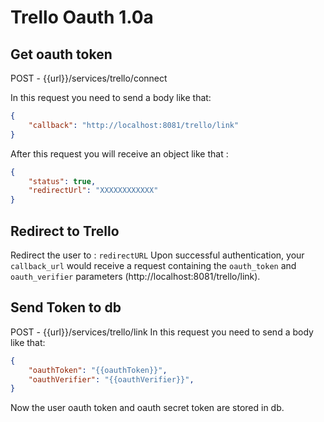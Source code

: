 
# Trello Oauth 1.0a

## Get oauth token
POST - {{url}}/services/trello/connect

In this request you need to send a body like that:
```JSON
{
    "callback": "http://localhost:8081/trello/link"
}
```

After this request you will receive an object like that :
```JSON
{
	"status": true,
	"redirectUrl": "XXXXXXXXXXXX"
}
```
## Redirect to Trello
Redirect the user to : `redirectURL`
Upon successful authentication, your `callback_url` would receive a request containing the `oauth_token` and `oauth_verifier` parameters (http://localhost:8081/trello/link).

## Send Token to db
POST - {{url}}/services/trello/link
In this request you need to send a body like that:
```JSON
{
	"oauthToken": "{{oauthToken}}",
	"oauthVerifier": "{{oauthVerifier}}",
}
```
Now the user oauth token and oauth secret token are stored in db.
